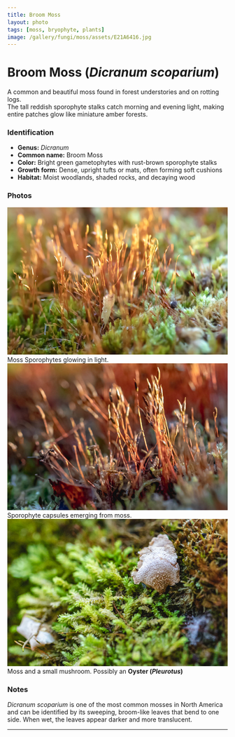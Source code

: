 ```yaml
---
title: Broom Moss
layout: photo
tags: [moss, bryophyte, plants]
image: /gallery/fungi/moss/assets/E21A6416.jpg
---
```


# Broom Moss (*Dicranum scoparium*)

A common and beautiful moss found in forest understories and on rotting logs.  
The tall reddish sporophyte stalks catch morning and evening light, making entire patches glow like miniature amber forests.

### Identification
- **Genus:** *Dicranum*  
- **Common name:** Broom Moss  
- **Color:** Bright green gametophytes with rust-brown sporophyte stalks  
- **Growth form:** Dense, upright tufts or mats, often forming soft cushions  
- **Habitat:** Moist woodlands, shaded rocks, and decaying wood  

### Photos
![Moss sporophytes glowing in light](/gallery/fungi/moss/assets/E21A6416.jpg)<br>
Moss Sporophytes glowing in light. 
![Sporophyte capsules emerging from moss](/gallery/fungi/moss/assets/E21A6424.jpg)<br>
Sporophyte capsules emerging from moss.
![Moss and small mushroom](/gallery/fungi/moss/assets/E21A6426.jpg)<br>
Moss and a small mushroom. Possibly an **Oyster (*Pleurotus*)**


### Notes
*Dicranum scoparium* is one of the most common mosses in North America and can be identified by its sweeping, broom-like leaves that bend to one side. When wet, the leaves appear darker and more translucent.

---


